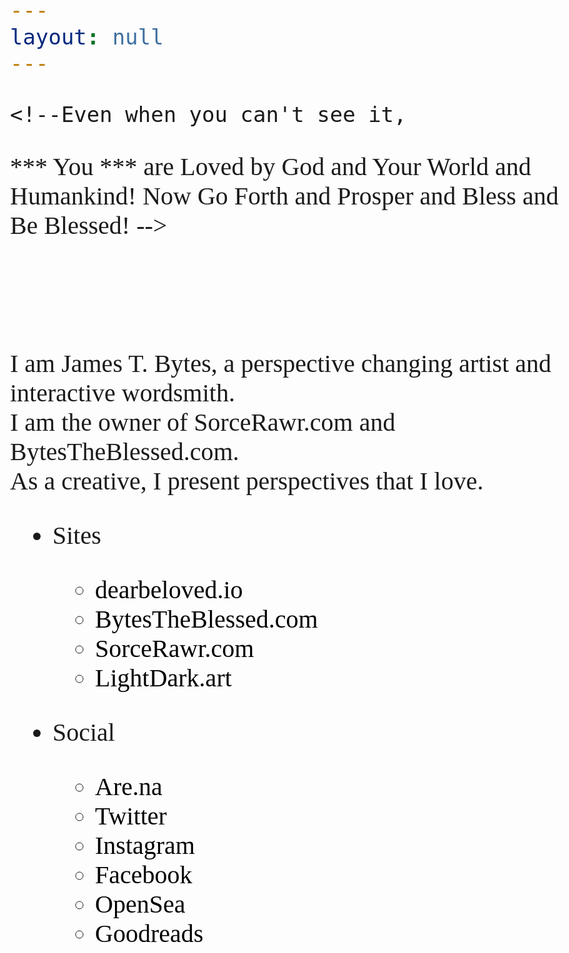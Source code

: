 ```yaml
---
layout: null
---
```

<!DOCTYPE html>
    <!--Even when you can't see it,
  *** You  *** are Loved by God and Your World and Humankind!
  Now Go Forth and Prosper and Bless and Be Blessed!
  -->
  <!-- We ought to Carry the Torch that Says that
  Everything Can Be and Is Alright and We Are Really Okay,
  that the past cannot hold us forever,
  that the Light Can Pour In,
  that Freedom is Real and Boundless,
  that it Is Okay to Be Here and Love and Be Loved.

  This Thing about Opening the Heart, it IS a Valve Being Opened,
  it is not a matter of discussion, it is not something that can be debated, Only Experienced.
  This IS It. To Stay In It, to Live From It,
  Is the Value and Meaning and Purpose that was sought,
  because it is no longer a dead mind analyzing,
  it Is a Living Being Experiencing.

  get Away from any beliefs and discussions and
  Back to Praying for Creativity
  and Focusing On Unleashing Your God's Freedom of Expression Within You.
  THAT is what Reconnects You,
  when You take a Real Action to Face some fear of the external around you
  and let some of your Genuine Self and Kind, Vulnerable Nature Out to Be Expressed.

  but You Are Getting Better at Prayer,
  and God Is Answering Them, when You Pray for That Essence,
  Pure Light, Spirit, Creativity to Come, Especially deeply before bed,
  That Is when it Can Come In the Beautiful Morning,
  as All Prayers are Answered,
  All Possibilities Accessible,
  it really is All about Letting In the Light that Restores,
  and Heals,
  and Is It.

  This is it Love! I love You, Being Worthy of Love!
  There is no shame or guilt to have for Being You!
  -->
  <!-- God, Lord My God, Thank You for Allowing Word to pour into reality! -->

<html>
<head>



<meta name="viewport" content="width=device-width, initial-scale=1">
<link rel="preconnect" href="https://fonts.gstatic.com">
<link href="https://fonts.googleapis.com/css2?family=Playfair+Display:wght@400;500&display=swap" rel="stylesheet">
<link href="https://fonts.googleapis.com/css2?family=IBM+Plex+Mono:wght@400;500&display=swap" rel="stylesheet">
<script type='text/javascript' src="https://ajax.googleapis.com/ajax/libs/jquery/3.4.1/jquery.min.js"></script>
<!-- Global site tag (gtag.js) - Google Analytics  -->
<script async src="https://www.googletagmanager.com/gtag/js?id=G-BF5D87RTLD"></script>
<script>
  window.dataLayer = window.dataLayer || [];
  function gtag(){dataLayer.push(arguments);}
  gtag('js', new Date());

  gtag('config', 'G-BF5D87RTLD');
</script>

<style> body {   font-family: 'Playfair Display', serif; padding: 0px 16px 0px 24px; font-size: 40px; } a {  color: black;  text-decoration: none; } </style>
<body> <br><br>

I am James T. Bytes, a perspective changing artist and interactive wordsmith. <br>
I am the owner of SorceRawr.com and BytesTheBlessed.com. <br>
As a creative, I present perspectives that I love. <br>

* Sites  <br>
  * [dearbeloved.io](https://dearbeloved.io)
  * [BytesTheBlessed.com](https://bytestheblessed.com)
  * [SorceRawr.com](https://SorceRawr.com)
  * [LightDark.art](https://LightDark.art)

* Social <br>
  * [Are.na](https://www.are.na/james-the-blessed/blessed-bytes)
  * [Twitter](https://twitter.com/BytesTheBlessed)
  * [Instagram](www.instagram.com/bytes_the_blessed)
  * [Facebook](https://www.facebook.com/jamestheblessed)
  * [OpenSea](https://opensea.io/Bytes_The_Blessed)
  * [Goodreads](https://www.goodreads.com/user/show/135257757-james-the-blessed)

</body>
